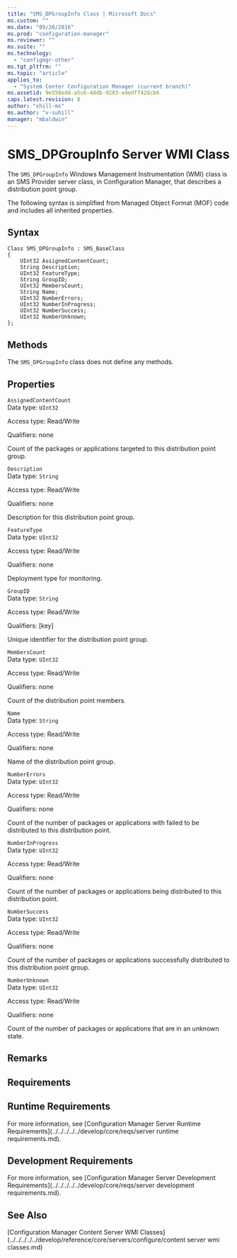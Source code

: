 ```yaml
---
title: "SMS_DPGroupInfo Class | Microsoft Docs"
ms.custom: ""
ms.date: "09/20/2016"
ms.prod: "configuration-manager"
ms.reviewer: ""
ms.suite: ""
ms.technology:
  - "configmgr-other"
ms.tgt_pltfrm: ""
ms.topic: "article"
applies_to:
  - "System Center Configuration Manager (current branch)"
ms.assetid: 9e558edd-a5c6-44db-9283-e4edff42dcb6
caps.latest.revision: 8
author: "shill-ms"
ms.author: "v-suhill"
manager: "mbaldwin"
---
```

# SMS_DPGroupInfo Server WMI Class
The `SMS_DPGroupInfo` Windows Management Instrumentation (WMI) class is an SMS Provider server class, in Configuration Manager, that describes a distribution point group.  

 The following syntax is simplified from Managed Object Format (MOF) code and includes all inherited properties.  

## Syntax  

```  
Class SMS_DPGroupInfo : SMS_BaseClass  
{  
    UInt32 AssignedContentCount;  
    String Description;  
    UInt32 FeatureType;  
    String GroupID;  
    UInt32 MembersCount;  
    String Name;  
    UInt32 NumberErrors;  
    UInt32 NumberInProgress;  
    UInt32 NumberSuccess;  
    UInt32 NumberUnknown;  
};  
```  

## Methods  
 The `SMS_DPGroupInfo` class does not define any methods.  

## Properties  
 `AssignedContentCount`  
 Data type: `UInt32`  

 Access type: Read/Write  

 Qualifiers: none  

 Count of the packages or applications targeted to this distribution point group.  

 `Description`  
 Data type: `String`  

 Access type: Read/Write  

 Qualifiers: none  

 Description for this distribution point group.  

 `FeatureType`  
 Data type: `UInt32`  

 Access type: Read/Write  

 Qualifiers: none  

 Deployment type for monitoring.  

 `GroupID`  
 Data type: `String`  

 Access type: Read/Write  

 Qualifiers: [key]  

 Unique identifier for the distribution point group.  

 `MembersCount`  
 Data type: `UInt32`  

 Access type: Read/Write  

 Qualifiers: none  

 Count of the distribution point members.  

 `Name`  
 Data type: `String`  

 Access type: Read/Write  

 Qualifiers: none  

 Name of the distribution point group.  

 `NumberErrors`  
 Data type: `UInt32`  

 Access type: Read/Write  

 Qualifiers: none  

 Count of the number of packages or applications with failed to be distributed to this distribution point.  

 `NumberInProgress`  
 Data type: `UInt32`  

 Access type: Read/Write  

 Qualifiers: none  

 Count of the number of packages or applications being distributed to this distribution point.  

 `NumberSuccess`  
 Data type: `UInt32`  

 Access type: Read/Write  

 Qualifiers: none  

 Count of the number of packages or applications successfully distributed to this distribution point group.  

 `NumberUnknown`  
 Data type: `UInt32`  

 Access type: Read/Write  

 Qualifiers: none  

 Count of the number of packages or applications that are in an unknown state.  

## Remarks  

## Requirements  

## Runtime Requirements  
 For more information, see [Configuration Manager Server Runtime Requirements](../../../../../develop/core/reqs/server runtime requirements.md).  

## Development Requirements  
 For more information, see [Configuration Manager Server Development Requirements](../../../../../develop/core/reqs/server development requirements.md).  

## See Also  
 [Configuration Manager Content Server WMI Classes](../../../../../develop/reference/core/servers/configure/content server wmi classes.md)
